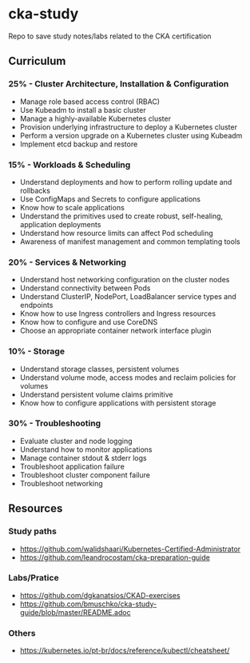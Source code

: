 # cka-study
Repo to save study notes/labs related to the CKA certification


## Curriculum

### 25% - Cluster Architecture, Installation & Configuration
* Manage role based access control (RBAC)
* Use Kubeadm to install a basic cluster
* Manage a highly-available Kubernetes cluster
* Provision underlying infrastructure to deploy a Kubernetes cluster
* Perform a version upgrade on a Kubernetes cluster using Kubeadm
* Implement etcd backup and restore

### 15% - Workloads & Scheduling
* Understand deployments and how to perform rolling update and rollbacks
* Use ConfigMaps and Secrets to configure applications
* Know how to scale applications
* Understand the primitives used to create robust, self-healing, application deployments
* Understand how resource limits can affect Pod scheduling
* Awareness of manifest management and common templating tools

### 20% - Services & Networking
* Understand host networking configuration on the cluster nodes
* Understand connectivity between Pods
* Understand ClusterIP, NodePort, LoadBalancer service types and endpoints
* Know how to use Ingress controllers and Ingress resources
* Know how to configure and use CoreDNS
* Choose an appropriate container network interface plugin

### 10% - Storage
* Understand storage classes, persistent volumes
* Understand volume mode, access modes and reclaim policies for volumes
* Understand persistent volume claims primitive
* Know how to configure applications with persistent storage

### 30% - Troubleshooting
* Evaluate cluster and node logging
* Understand how to monitor applications
* Manage container stdout & stderr logs
* Troubleshoot application failure
* Troubleshoot cluster component failure
* Troubleshoot networking

## Resources
### Study paths
* https://github.com/walidshaari/Kubernetes-Certified-Administrator
* https://github.com/leandrocostam/cka-preparation-guide

### Labs/Pratice
* https://github.com/dgkanatsios/CKAD-exercises
* https://github.com/bmuschko/cka-study-guide/blob/master/README.adoc

### Others
* https://kubernetes.io/pt-br/docs/reference/kubectl/cheatsheet/


